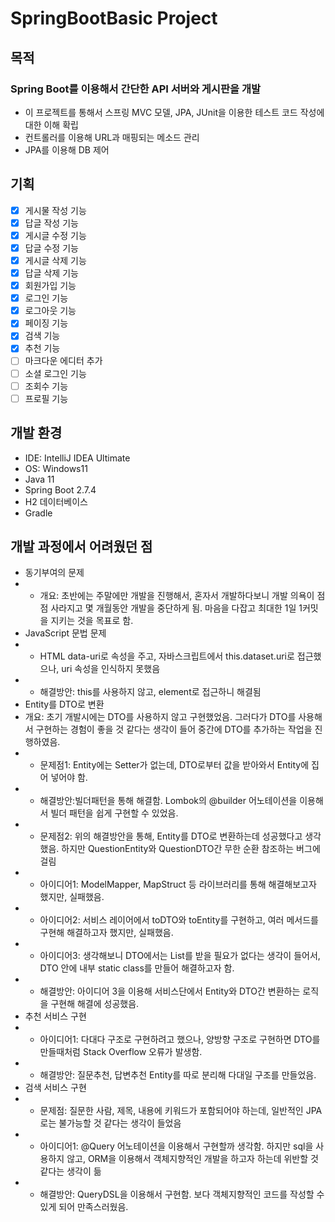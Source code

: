 # SpringBootBasic Project
## 목적
###  Spring Boot를 이용해서 간단한 API 서버와 게시판을 개발 
* 이 프로젝트를 통해서 스프링 MVC 모델, JPA, JUnit을 이용한 테스트 코드 작성에 대한 이해 확립
* 컨트롤러를 이용해 URL과 매핑되는 메소드 관리
* JPA를 이용해 DB 제어

## 기획
* [x] 게시물 작성 기능
* [x] 답글 작성 기능
* [x] 게시글 수정 기능
* [x] 답글 수정 기능
* [x] 게시글 삭제 기능
* [x] 답글 삭제 기능
* [x] 회원가입 기능
* [x] 로그인 기능
* [x] 로그아웃 기능
* [x] 페이징 기능
* [x] 검색 기능
* [x] 추천 기능
* [ ] 마크다운 에디터 추가
* [ ] 소셜 로그인 기능
* [ ] 조회수 기능
* [ ] 프로필 기능

## 개발 환경
- IDE: IntelliJ IDEA Ultimate
- OS: Windows11
- Java 11
- Spring Boot 2.7.4
- H2 데이터베이스
- Gradle

## 개발 과정에서 어려웠던 점
* 동기부여의 문제
* * 개요: 초반에는 주말에만 개발을 진행해서, 혼자서 개발하다보니 개발 의욕이 점점 사라지고 몇 개월동안 개발을 중단하게 됨. 마음을 다잡고 최대한 1일 1커밋을 지키는 것을 목표로 함.
* JavaScript 문법 문제
* * HTML data-uri로 속성을 주고, 자바스크립트에서 this.dataset.uri로 접근했으나, uri 속성을 인식하지 못했음
* * 해결방안: this를 사용하지 않고, element로 접근하니 해결됨
* Entity를 DTO로 변환
* 개요: 초기 개발시에는 DTO를 사용하지 않고 구현했었음. 그러다가 DTO를 사용해서 구현하는 경험이 좋을 것 같다는 생각이 들어 중간에 DTO를 추가하는 작업을 진행하였음.
* * 문제점1: Entity에는 Setter가 없는데, DTO로부터 값을 받아와서 Entity에 집어 넣어야 함.
* * 해결방안:빌더패턴을 통해 해결함. Lombok의 @builder 어노테이션을 이용해서 빌더 패턴을 쉽게 구현할 수 있었음.
* * 문제점2: 위의 해결방안을 통해, Entity를 DTO로 변환하는데 성공했다고 생각했음. 하지만 QuestionEntity와 QuestionDTO간 무한 순환 참조하는 버그에 걸림
* * 아이디어1: ModelMapper, MapStruct 등 라이브러리를 통해 해결해보고자 했지만, 실패했음.
* * 아이디어2: 서비스 레이어에서 toDTO와 toEntity를 구현하고, 여러 메서드를 구현해 해결하고자 했지만, 실패했음.
* * 아이디어3: 생각해보니 DTO에서는 List<AnswerDTO>를 받을 필요가 없다는 생각이 들어서, DTO 안에 내부 static class를 만들어 해결하고자 함.  
* * 해결방안: 아이디어 3을 이용해 서비스단에서 Entity와 DTO간 변환하는 로직을 구현해 해결에 성공했음.
* 추천 서비스 구현
* * 아이디어1: 다대다 구조로 구현하려고 했으나, 양방향 구조로 구현하면 DTO를 만들때처럼 Stack Overflow 오류가 발생함.
* * 해결방안: 질문추천, 답변추천 Entity를 따로 분리해 다대일 구조를 만들었음.
* 검색 서비스 구현
* * 문제점: 질문한 사람, 제목, 내용에 키워드가 포함되어야 하는데, 일반적인 JPA로는 불가능할 것 같다는 생각이 들었음
* * 아이디어1: @Query 어노테이션을 이용해서 구현할까 생각함. 하지만 sql을 사용하지 않고, ORM을 이용해서 객체지향적인 개발을 하고자 하는데 위반할 것 같다는 생각이 듦
* * 해결방안: QueryDSL을 이용해서 구현함. 보다 객체지향적인 코드를 작성할 수 있게 되어 만족스러웠음.